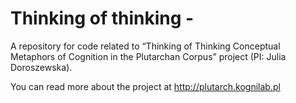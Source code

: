 # Thinking of thinking - 
A repository for code related to “Thinking of Thinking Conceptual Metaphors of Cognition in the Plutarchan Corpus” project (PI: Julia Doroszewska).

You can read more about the project at http://plutarch.kognilab.pl
